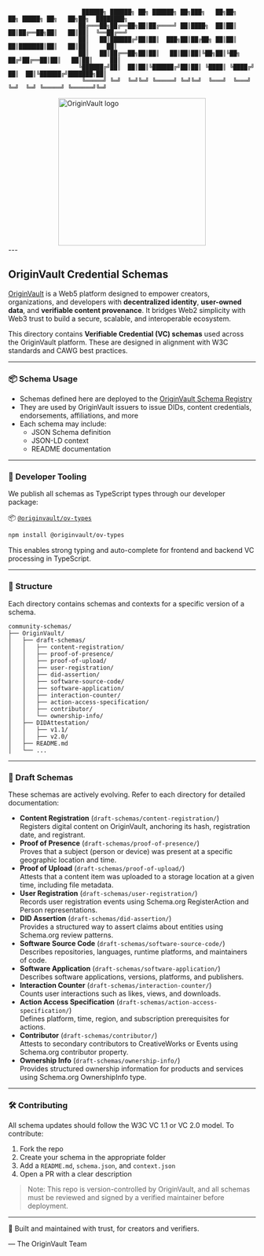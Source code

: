                          ██████╗ ██████╗ ██╗ ██████╗ ██╗███╗   ██╗██╗   ██╗ █████╗ ██╗   ██╗██╗  ████████╗ 
                        ██╔═══██╗██╔══██╗██║██╔════╝ ██║████╗  ██║██║   ██║██╔══██╗██║   ██║██║  ╚══██╔══╝ 
                        ██║   ██║██████╔╝██║██║  ███╗██║██╔██╗ ██║██║   ██║███████║██║   ██║██║     ██║  
                        ██║   ██║██╔══██╗██║██║   ██║██║██║╚██╗██║╚██╗ ██╔╝██╔══██║██║   ██║██║     ██║ 
                        ╚██████╔╝██║  ██║██║╚██████╔╝██║██║ ╚████║ ╚████╔╝ ██║  ██║╚██████╔╝███████╗██║
                         ╚═════╝ ╚═╝  ╚═╝╚═╝ ╚═════╝ ╚═╝╚═╝  ╚═══╝  ╚═══╝  ╚═╝  ╚═╝ ╚═════╝ ╚══════╝╚═╝   

<div style="width: 100%; display: flex; justify-content: center; align-items: center;">
      <img src="https://gray-objective-tiglon-784.mypinata.cloud/ipfs/Qma7EjPPPfomzEKkYcJa2ctEFPUhHaMwiojTR1wTQPg2x8" alt="OriginVault logo" width="300" height="300">
</div>
---

## OriginVault Credential Schemas

[OriginVault](https://www.originvault.io/) is a Web5 platform designed to empower creators, organizations, and developers with **decentralized identity**, **user-owned data**, and **verifiable content provenance**. It bridges Web2 simplicity with Web3 trust to build a secure, scalable, and interoperable ecosystem.

This directory contains **Verifiable Credential (VC) schemas** used across the OriginVault platform. These are designed in alignment with W3C standards and CAWG best practices.

---

### 📦 Schema Usage

- Schemas defined here are deployed to the [OriginVault Schema Registry](https://schema.originvault.io/)
- They are used by OriginVault issuers to issue DIDs, content credentials, endorsements, affiliations, and more
- Each schema may include:
  - JSON Schema definition
  - JSON-LD context
  - README documentation

---

### 🧩 Developer Tooling

We publish all schemas as TypeScript types through our developer package:

📦 [`@originvault/ov-types`](https://www.npmjs.com/package/@originvault/ov-types)

```bash
npm install @originvault/ov-types
```

This enables strong typing and auto-complete for frontend and backend VC processing in TypeScript.

---

### 🧭 Structure

Each directory contains schemas and contexts for a specific version of a schema.

```
community-schemas/
├── OriginVault/
│   ├── draft-schemas/
│   │   ├── content-registration/
│   │   ├── proof-of-presence/
│   │   ├── proof-of-upload/
│   │   ├── user-registration/
│   │   ├── did-assertion/
│   │   ├── software-source-code/
│   │   ├── software-application/
│   │   ├── interaction-counter/
│   │   ├── action-access-specification/
│   │   ├── contributor/
│   │   └── ownership-info/
│   ├── DIDAttestation/
│   │   ├── v1.1/
│   │   ├── v2.0/
│   ├── README.md
│   └── ...
```

---

### 🚧 Draft Schemas

These schemas are actively evolving. Refer to each directory for detailed documentation:

- **Content Registration** (`draft-schemas/content-registration/`)  
  Registers digital content on OriginVault, anchoring its hash, registration date, and registrant.
- **Proof of Presence** (`draft-schemas/proof-of-presence/`)  
  Proves that a subject (person or device) was present at a specific geographic location and time.
- **Proof of Upload** (`draft-schemas/proof-of-upload/`)  
  Attests that a content item was uploaded to a storage location at a given time, including file metadata.
- **User Registration** (`draft-schemas/user-registration/`)  
  Records user registration events using Schema.org RegisterAction and Person representations.
- **DID Assertion** (`draft-schemas/did-assertion/`)  
  Provides a structured way to assert claims about entities using Schema.org review patterns.
- **Software Source Code** (`draft-schemas/software-source-code/`)  
  Describes repositories, languages, runtime platforms, and maintainers of code.
- **Software Application** (`draft-schemas/software-application/`)  
  Describes software applications, versions, platforms, and publishers.
- **Interaction Counter** (`draft-schemas/interaction-counter/`)  
  Counts user interactions such as likes, views, and downloads.
- **Action Access Specification** (`draft-schemas/action-access-specification/`)  
  Defines platform, time, region, and subscription prerequisites for actions.
- **Contributor** (`draft-schemas/contributor/`)  
  Attests to secondary contributors to CreativeWorks or Events using Schema.org contributor property.
- **Ownership Info** (`draft-schemas/ownership-info/`)  
  Provides structured ownership information for products and services using Schema.org OwnershipInfo type.

---

### 🛠️ Contributing

All schema updates should follow the W3C VC 1.1 or VC 2.0 model. To contribute:

1. Fork the repo
2. Create your schema in the appropriate folder
3. Add a `README.md`, `schema.json`, and `context.json`
4. Open a PR with a clear description

> Note: This repo is version-controlled by OriginVault, and all schemas must be reviewed and signed by a verified maintainer before deployment.

---

🔐 Built and maintained with trust, for creators and verifiers.

— The OriginVault Team
